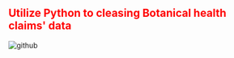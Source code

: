 <h2 style='color:red'> Utilize Python to cleasing Botanical health claims' data </h2> 

![github](https://as2.ftcdn.net/v2/jpg/02/44/38/59/1000_F_244385955_yBnck2sXlobl6EQmtyjweulxZfLRusqi.jpg)


